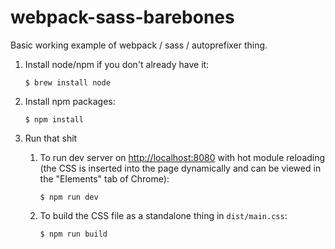 # webpack-sass-barebones

Basic working example of webpack / sass / autoprefixer thing.

1. Install node/npm if you don't already have it:

    ```
    $ brew install node
    ```
    
2. Install npm packages:
    ```
    $ npm install
    ```
3. Run that shit
    1. To run dev server on [http://localhost:8080](http://localhost:8080) with hot module reloading (the CSS is inserted into the page dynamically and can be viewed in the "Elements" tab of Chrome):
        ```
        $ npm run dev
        ```
    1. To build the CSS file as a standalone thing in `dist/main.css`:
        ```
        $ npm run build    
        ```
